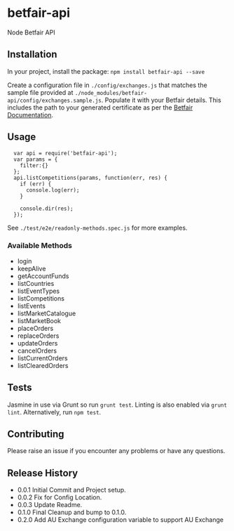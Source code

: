 betfair-api
===========

Node Betfair API

## Installation

In your project, install the package: `npm install betfair-api --save`

Create a configuration file in `./config/exchanges.js` that matches the sample file provided at `./node_modules/betfair-api/config/exchanges.sample.js`.
Populate it with your Betfair details. This includes the path to your generated certificate as per the [Betfair Documentation](https://api.developer.betfair.com/services/webapps/docs/display/1smk3cen4v3lu3yomq5qye0ni/Certificate+Generation+With+XCA).

## Usage

```
  var api = require('betfair-api');
  var params = {
    filter:{}
  };
  api.listCompetitions(params, function(err, res) {
    if (err) {
      console.log(err);
    }

    console.dir(res);
  });
```

See `./test/e2e/readonly-methods.spec.js` for more examples.

### Available Methods
* login
* keepAlive
* getAccountFunds
* listCountries
* listEventTypes
* listCompetitions
* listEvents
* listMarketCatalogue
* listMarketBook
* placeOrders
* replaceOrders
* updateOrders
* cancelOrders
* listCurrentOrders
* listClearedOrders

## Tests

Jasmine in use via Grunt so run `grunt test`. Linting is also enabled via `grunt lint`. Alternatively, run `npm test`.

## Contributing

Please raise an issue if you encounter any problems or have any questions.

## Release History

* 0.0.1 Initial Commit and Project setup.
* 0.0.2 Fix for Config Location.
* 0.0.3 Update Readme.
* 0.1.0 Final Cleanup and bump to 0.1.0.
* 0.2.0 Add AU Exchange configuration variable to support AU Exchange